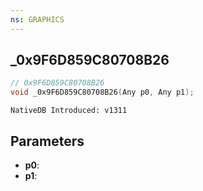 ```yaml
---
ns: GRAPHICS
---
```

## _0x9F6D859C80708B26

```c
// 0x9F6D859C80708B26
void _0x9F6D859C80708B26(Any p0, Any p1);
```

```
NativeDB Introduced: v1311
```

## Parameters
* **p0**:
* **p1**:
